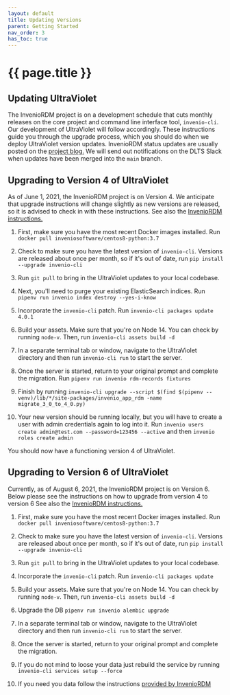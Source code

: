 ```yaml
---
layout: default
title: Updating Versions
parent: Getting Started
nav_order: 3
has_toc: true
---
```

# {{ page.title }}


## Updating UltraViolet

The InvenioRDM project is on a development schedule that cuts monthly releases on the core project and command line interface tool, `invenio-cli`. Our development of UltraViolet will follow accordingly. These instructions guide you through the upgrade process, which you should do when we deploy UltraViolet version updates. InvenioRDM status updates are usually posted on the [project blog.](https://inveniosoftware.org/blog/) We will send out notifications on the DLTS Slack when updates have been merged into the `main` branch.

## Upgrading to Version 4 of UltraViolet

As of June 1, 2021, the InvenioRDM project is on Version 4. We anticipate that upgrade instructions will change slightly as new versions are released, so it is advised to check in with these instructions. See also the [InvenioRDM instructions.](https://inveniordm.docs.cern.ch/releases/upgrading/upgrade-v4.0/)

1. First, make sure you have the most recent Docker images installed. Run `docker pull inveniosoftware/centos8-python:3.7`

2. Check to make sure you have the latest version of `invenio-cli`. Versions are released about once per month, so if it's out of date, run `pip install --upgrade invenio-cli`

3. Run `git pull` to bring in the UltraViolet updates to your local codebase.

4. Next, you'll need to purge your existing ElasticSearch indices. Run `pipenv run invenio index destroy --yes-i-know`

5. Incorporate the `invenio-cli` patch. Run `invenio-cli packages update 4.0.1`

6. Build your assets. Make sure that you're on Node 14. You can check by running `node-v`. Then, run `invenio-cli assets build -d`

7. In a separate terminal tab or window, navigate to the UltraViolet directory and then run `invenio-cli run` to start the server.

8. Once the server is started, return to your original prompt and complete the migration. Run `pipenv run invenio rdm-records fixtures`

9. Finish by running `invenio-cli upgrade --script $(find $(pipenv --venv)/lib/*/site-packages/invenio_app_rdm -name migrate_3_0_to_4_0.py)`

10. Your new version should be running locally, but you will have to create a user with admin credentials again to log into it. Run `invenio users create admin@test.com --password=123456 --active` and then `invenio roles create admin`

You should now have a functioning version 4 of UltraViolet.

## Upgrading to Version 6 of UltraViolet

Currently, as of August 6, 2021, the InvenioRDM project is on Version 6. Below please see the instructions on how to upgrade from version 4 to version 6
See also the [InvenioRDM instructions.](https://inveniordm.docs.cern.ch/releases/upgrading/upgrade-v4.0/)

1. First, make sure you have the most recent Docker images installed. Run `docker pull inveniosoftware/centos8-python:3.7`

2. Check to make sure you have the latest version of `invenio-cli`. Versions are released about once per month, so if it's out of date, run `pip install --upgrade invenio-cli`

3. Run `git pull` to bring in the UltraViolet updates to your local codebase.

4. Incorporate the `invenio-cli` patch. Run `invenio-cli packages update`

5. Build your assets. Make sure that you're on Node 14. You can check by running `node-v`. Then, run `invenio-cli assets build -d`

6. Upgrade the DB `pipenv run invenio alembic upgrade`

7. In a separate terminal tab or window, navigate to the UltraViolet directory and then run `invenio-cli run` to start the server.

8. Once the server is started, return to your original prompt and complete the migration. 

9. If you do not mind to loose your data just rebuild the service by running `invenio-cli services setup --force`

10. If you need you data follow the instructions [provided by InvenioRDM](https://inveniordm.docs.cern.ch/releases/upgrading/upgrade-v4.0/) 

